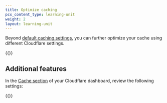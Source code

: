 ```yaml
---
title: Optimize caching
pcx_content_type: learning-unit
weight: 2
layout: learning-unit
---
```


Beyond [default caching settings](/learning-paths/modules/get-started/performance-free/default-improvements/), you can further optimize your cache using different Cloudflare settings.

{{<render file="_cache-optimization.md">}}

## Additional features

In the [Cache section](https://dash.cloudflare.com/?to=/:account/:zone/caching/configuration) of your Cloudflare dashboard, review the following settings:

{{<feature-list-by-plan id="cache" plan="free">}}